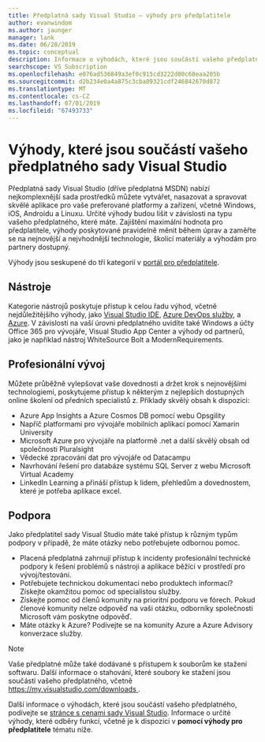 ```yaml
---
title: Předplatná sady Visual Studio – výhody pro předplatitele
author: evanwindom
ms.author: jaunger
manager: lank
ms.date: 06/28/2019
ms.topic: conceptual
description: Informace o výhodách, které jsou součástí vašeho předplatného sady Visual Studio
searchscope: VS Subscription
ms.openlocfilehash: e076ad536849a3ef0c915cd3222d80c68eaa205b
ms.sourcegitcommit: d2b234e0a4a875c3cba09321cdf246842670d872
ms.translationtype: MT
ms.contentlocale: cs-CZ
ms.lasthandoff: 07/01/2019
ms.locfileid: "67493733"
---
```

# <a name="benefits-included-in-your-visual-studio-subscription"></a>Výhody, které jsou součástí vašeho předplatného sady Visual Studio

Předplatná sady Visual Studio (dříve předplatná MSDN) nabízí nejkomplexnější sada prostředků můžete vytvářet, nasazovat a spravovat skvělé aplikace pro vaše preferované platformy a zařízení, včetně Windows, iOS, Androidu a Linuxu.  Určité výhody budou lišit v závislosti na typu vašeho předplatného, které máte.  Zajištění maximální hodnota pro předplatitele, výhody poskytované pravidelně měnit během úprav a zaměřte se na nejnovější a nejvhodnější technologie, školicí materiály a výhodám pro partnery dostupný.


Výhody jsou seskupené do tří kategorií v [portál pro předplatitele](https://my.visualstudio.com/benefits?wt.mc_id=o~msft~docs:).

## <a name="tools"></a>Nástroje
Kategorie nástrojů poskytuje přístup k celou řadu výhod, včetně nejdůležitějšího výhody, jako [Visual Studio IDE](vs-ide-benefit.md), [Azure DevOps služby](vs-azure-devops.md), a [Azure](vs-azure.md).  V závislosti na vaší úrovni předplatného uvidíte také Windows a účty Office 365 pro vývojáře, Visual Studio App Center a výhody od partnerů, jako je například nástroj WhiteSource Bolt a ModernRequirements.

## <a name="professional-development"></a>Profesionální vývoj
Můžete průběžně vylepšovat vaše dovednosti a držet krok s nejnovějšími technologiemi, poskytujeme přístup k některým z nejlepších dostupných online školení od předních specialistů z. Příklady skvělý obsah k dispozici:
- Azure App Insights a Azure Cosmos DB pomocí webu Opsgility
- Napříč platformami pro vývojáře mobilních aplikací pomocí Xamarin University
- Microsoft Azure pro vývojáře na platformě .net a další skvělý obsah od společnosti Pluralsight
- Vědecké zpracování dat pro vývojáře od Datacampu
- Navrhování řešení pro databáze systému SQL Server z webu Microsoft Virtual Academy
- LinkedIn Learning a přináší přístup k lidem, přehledům a dovednostem, které je potřeba aplikace excel.

## <a name="support"></a>Podpora
Jako předplatitel sady Visual Studio máte také přístup k různým typům podpory v případě, že máte otázky nebo potřebujete odbornou pomoc.
- Placená předplatná zahrnují přístup k incidenty profesionální technické podpory k řešení problémů s nástroji a aplikace běžící v prostředí pro vývoj/testování.
- Potřebujete technickou dokumentaci nebo produktech informací?  Získejte okamžitou pomoc od specialistou služby.
- Získejte pomoc od členů komunity na prioritní podporu ve fórech.  Pokud členové komunity nelze odpověď na vaši otázku, odborníky společnosti Microsoft vám poskytne odpověď.
- Máte otázky k Azure?  Podívejte se na komunity Azure a Azure Advisory konverzace služby.

> [!NOTE]
> Vaše předplatné může také dodávané s přístupem k souborům ke stažení softwaru.  Další informace o stahování, které soubory ke stažení jsou součástí vašeho předplatného, včetně [ https://my.visualstudio.com/downloads ](https://my.visualstudio.com/downloads?wt.mc_id=o~msft~docs).

Další informace o výhodách, které jsou součástí vašeho předplatného, podívejte se [stránce s cenami sady Visual Studio](https://visualstudio.microsoft.com/vs/pricing/).  Informace o určité výhody, které odběry funkcí, včetně je k dispozici v **pomocí výhody pro předplatitele** tématu níže.
